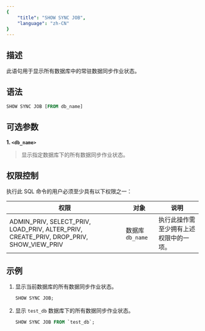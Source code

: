 ```yaml
---
{
    "title": "SHOW SYNC JOB",
    "language": "zh-CN"
}
---
```


## 描述

此语句用于显示所有数据库中的常驻数据同步作业状态。

## 语法

```sql
SHOW SYNC JOB [FROM db_name]
```

## 可选参数
**1. `<db_name>`**
> 显示指定数据库下的所有数据同步作业状态。

## 权限控制  
执行此 SQL 命令的用户必须至少具有以下权限之一：  

| 权限                                                                 | 对象         | 说明                                      |  
|--------------------------------------------------------------------|------------|-----------------------------------------|  
| ADMIN_PRIV, SELECT_PRIV, LOAD_PRIV, ALTER_PRIV, CREATE_PRIV, DROP_PRIV, SHOW_VIEW_PRIV | 数据库 `db_name` | 执行此操作需至少拥有上述权限中的一项。 | 

## 示例

1. 显示当前数据库的所有数据同步作业状态。

   ```sql
   SHOW SYNC JOB;
   ```

2. 显示 `test_db` 数据库下的所有数据同步作业状态。

   ```sql
   SHOW SYNC JOB FROM `test_db`;
   ```